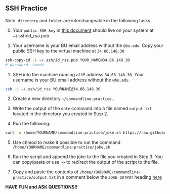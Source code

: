 ## SSH Practice

Note: `directory` and `folder` are interchangeable in the following tasks.

0. Your `public SSH key` in [this document](https://docs.google.com/document/d/1In6AP09tpR55C3jno_HZntkNrDZtqnz-KJuZMI07E5I/edit?usp=sharing) should live on your system at ~/.ssh/id_rsa.pub.

1. Your username is your BU email address without the `@bu.edu`. Copy your public SSH key to the virtual machine at `34.66.148.30`

```bash
ssh-copy-id -i ~/.ssh/id_rsa.pub YOUR_NAME@34.66.148.30
# password: buedu
```
1. SSH into the machine running at IP address `34.66.148.30`. Your username is your BU email address without the `@bu.edu`.

```bash
ssh -i ~/.ssh/id_rsa YOURNAME@34.66.148.30
```

2. Create a new directory `~/commandline-practice`..

3. Write the output of the `date` command into a file named `output.txt` located in the directory you created in Step 2.

4. Run the following:

```bash
curl -o /home/YOURNAME/commandline-practice/joke.sh https://raw.githubusercontent.com/DS219/spark-seprep/main/joke.sh
```

5. Use chmod to make it possible to run the command `/home/YOURNAME/commandline-practice/joke.sh`

6. Run the script and append the joke to the file you created in Step 3. You can copy/paste _or_ use `>>` to redirect the output of the script to the file.

7. Copy and paste the contents of `/home/YOURNAME/commandline-practice/output.txt` in a comment below the `JOKE OUTPUT` heading [here](https://docs.google.com/document/d/1In6AP09tpR55C3jno_HZntkNrDZtqnz-KJuZMI07E5I/edit?userstoinvite=somalley@redhat.com&sharingaction=manageaccess&role=writer#heading=h.n8wi69lc5x1p)

**HAVE FUN and ASK QUESTIONS!!**
